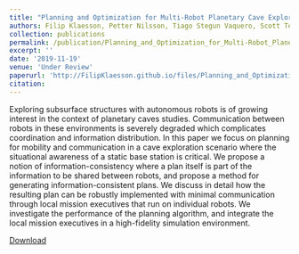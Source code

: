 ```yaml
---
title: "Planning and Optimization for Multi-Robot Planetary Cave Exploration under Intermittent Connectivity Constraints"
authors: Filip Klaesson, Petter Nilsson, Tiago Stegun Vaquero, Scott Tepsuporn, Aaron D. Ames and Richard M. Murray
collection: publications
permalink: /publication/Planning_and_Optimization_for_Multi-Robot_Planetary_Cave_Exploration_under_Intermittent_Connectivity_Constraints
excerpt: ''
date: '2019-11-19'
venue: 'Under Review'
paperurl: 'http://FilipKlaesson.github.io/files/Planning_and_Optimization_for_Multi-Robot_Planetary_Cave_Exploration_under_Intermittent_Connectivity_Constraints.pdf'
citation:
---
```


Exploring subsurface structures with autonomous robots is of growing interest in the context of planetary caves studies. Communication between robots in these environments is severely degraded which complicates coordination and information distribution. In this paper we focus on planning for mobility and communication in a cave exploration scenario where the situational awareness of a static base station is critical. We propose a notion of information-consistency where a plan itself is part of the information to be shared between robots, and propose a method for generating information-consistent plans. We discuss in detail how the resulting plan can be robustly implemented with minimal communication through local mission executives that run on individual robots. We investigate the performance of the planning algorithm, and integrate the local mission executives in a high-fidelity simulation environment.

[Download](http://FilipKlaesson.github.io/files/Planning_and_Optimization_for_Multi-Robot_Planetary_Cave_Exploration_under_Intermittent_Connectivity_Constraints.pdf)

